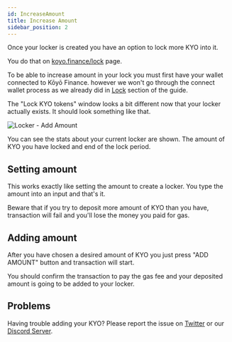 ```yaml
---
id: IncreaseAmount
title: Increase Amount
sidebar_position: 2
---
```


Once your locker is created you have an option to lock more KYO into it.

You do that on [koyo.finance/lock](https://koyo.finance/lock) page.

To be able to increase amount in your lock you must first have your wallet connected to Kōyō Finance. however we won't go through the connect wallet process as we already did in [Lock](http://localhost:3000/protocol/guide/Locker/Lock#connect-your-wallet) section of the guide.

The "Lock KYO tokens" window looks a bit different now that your locker actually exists. It should look something like that.

<img src="/img/guide/locker/locker-addAmount.png" alt="Locker - Add Amount" />

You can see the stats about your current locker are shown. The amount of KYO you have locked and end of the lock period.

## Setting amount

This works exactly like setting the amount to create a locker. You type the amount into an input and that's it.

Beware that if you try to deposit more amount of KYO than you have, transaction will fail and you'll lose the money you paid for gas.

## Adding amount

After you have chosen a desired amount of KYO you just press "ADD AMOUNT" button and transaction will start.

You should confirm the transaction to pay the gas fee and your deposited amount is going to be added to your locker.

## Problems

Having trouble adding your KYO? Please report the issue on [Twitter](https://twitter.com/KoyoFinance) or our [Discord Server](https://docs.koyo.finance/discord).
